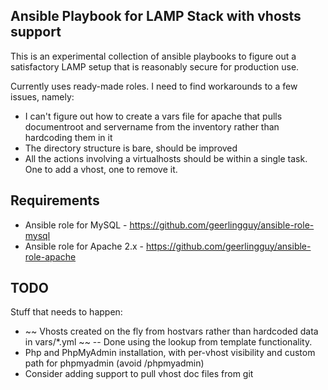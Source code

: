 ## Ansible Playbook for LAMP Stack with vhosts support
This is an experimental collection of ansible playbooks to figure out a satisfactory LAMP setup that is reasonably secure for production use.

Currently uses ready-made roles. I need to find workarounds to a few issues, namely:
- I can't figure out how to create a vars file for apache that pulls documentroot and servername from the inventory rather than hardcoding them in it
- The directory structure is bare, should be improved
- All the actions involving a virtualhosts should be within a single task. One to add a vhost, one to remove it.

## Requirements
- Ansible role for MySQL - https://github.com/geerlingguy/ansible-role-mysql
- Ansible role for Apache 2.x - https://github.com/geerlingguy/ansible-role-apache

## TODO
Stuff that needs to happen:
* ~~ Vhosts created on the fly from hostvars rather than hardcoded data in vars/*.yml ~~ -- Done using the lookup from template functionality.
* Php and PhpMyAdmin installation, with per-vhost visibility and custom path for phpmyadmin (avoid /phpmyadmin)
* Consider adding support to pull vhost doc files from git
